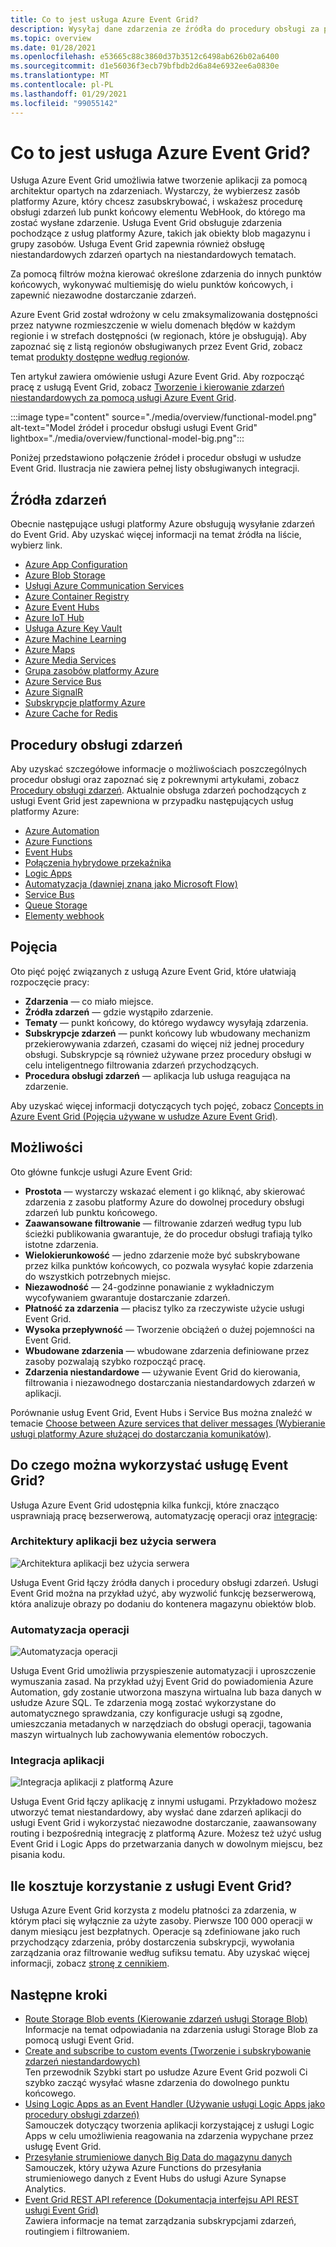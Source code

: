 ```yaml
---
title: Co to jest usługa Azure Event Grid?
description: Wysyłaj dane zdarzenia ze źródła do procedury obsługi za pomocą usługi Azure Event Grid. Twórz aplikacje oparte na zdarzeniach i integruj z usługami platformy Azure.
ms.topic: overview
ms.date: 01/28/2021
ms.openlocfilehash: e53665c88c3860d37b3512c6498ab626b02a6400
ms.sourcegitcommit: d1e56036f3ecb79bfbdb2d6a84e6932ee6a0830e
ms.translationtype: MT
ms.contentlocale: pl-PL
ms.lasthandoff: 01/29/2021
ms.locfileid: "99055142"
---
```

# <a name="what-is-azure-event-grid"></a>Co to jest usługa Azure Event Grid?

Usługa Azure Event Grid umożliwia łatwe tworzenie aplikacji za pomocą architektur opartych na zdarzeniach. Wystarczy, że wybierzesz zasób platformy Azure, który chcesz zasubskrybować, i wskażesz procedurę obsługi zdarzeń lub punkt końcowy elementu WebHook, do którego ma zostać wysłane zdarzenie. Usługa Event Grid obsługuje zdarzenia pochodzące z usług platformy Azure, takich jak obiekty blob magazynu i grupy zasobów. Usługa Event Grid zapewnia również obsługę niestandardowych zdarzeń opartych na niestandardowych tematach. 

Za pomocą filtrów można kierować określone zdarzenia do innych punktów końcowych, wykonywać multiemisję do wielu punktów końcowych, i zapewnić niezawodne dostarczanie zdarzeń.

Azure Event Grid został wdrożony w celu zmaksymalizowania dostępności przez natywne rozmieszczenie w wielu domenach błędów w każdym regionie i w strefach dostępności (w regionach, które je obsługują). Aby zapoznać się z listą regionów obsługiwanych przez Event Grid, zobacz temat [produkty dostępne według regionów](https://azure.microsoft.com/global-infrastructure/services/?products=event-grid&regions=all).

Ten artykuł zawiera omówienie usługi Azure Event Grid. Aby rozpocząć pracę z usługą Event Grid, zobacz [Tworzenie i kierowanie zdarzeń niestandardowych za pomocą usługi Azure Event Grid](custom-event-quickstart.md). 

:::image type="content" source="./media/overview/functional-model.png" alt-text="Model źródeł i procedur obsługi usługi Event Grid" lightbox="./media/overview/functional-model-big.png":::

Poniżej przedstawiono połączenie źródeł i procedur obsługi w usłudze Event Grid. Ilustracja nie zawiera pełnej listy obsługiwanych integracji.

## <a name="event-sources"></a>Źródła zdarzeń

Obecnie następujące usługi platformy Azure obsługują wysyłanie zdarzeń do Event Grid. Aby uzyskać więcej informacji na temat źródła na liście, wybierz link.

- [Azure App Configuration](event-schema-app-configuration.md)
- [Azure Blob Storage](event-schema-blob-storage.md)
- [Usługi Azure Communication Services](event-schema-communication-services.md) 
- [Azure Container Registry](event-schema-container-registry.md)
- [Azure Event Hubs](event-schema-event-hubs.md)
- [Azure IoT Hub](event-schema-iot-hub.md)
- [Usługa Azure Key Vault](event-schema-key-vault.md)
- [Azure Machine Learning](event-schema-machine-learning.md)
- [Azure Maps](event-schema-azure-maps.md)
- [Azure Media Services](event-schema-media-services.md)
- [Grupa zasobów platformy Azure](event-schema-resource-groups.md)
- [Azure Service Bus](event-schema-service-bus.md)
- [Azure SignalR](event-schema-azure-signalr.md)
- [Subskrypcje platformy Azure](event-schema-subscriptions.md)
- [Azure Cache for Redis](event-schema-azure-cache.md)

## <a name="event-handlers"></a>Procedury obsługi zdarzeń

Aby uzyskać szczegółowe informacje o możliwościach poszczególnych procedur obsługi oraz zapoznać się z pokrewnymi artykułami, zobacz [Procedury obsługi zdarzeń](event-handlers.md). Aktualnie obsługa zdarzeń pochodzących z usługi Event Grid jest zapewniona w przypadku następujących usług platformy Azure: 

* [Azure Automation](handler-webhooks.md#azure-automation)
* [Azure Functions](handler-functions.md)
* [Event Hubs](handler-event-hubs.md)
* [Połączenia hybrydowe przekaźnika](handler-relay-hybrid-connections.md)
* [Logic Apps](handler-webhooks.md#logic-apps)
* [Automatyzacja (dawniej znana jako Microsoft Flow)](https://preview.flow.microsoft.com/connectors/shared_azureeventgrid/azure-event-grid/)
* [Service Bus](handler-service-bus.md)
* [Queue Storage](handler-storage-queues.md)
* [Elementy webhook](handler-webhooks.md)

## <a name="concepts"></a>Pojęcia

Oto pięć pojęć związanych z usługą Azure Event Grid, które ułatwiają rozpoczęcie pracy:

* **Zdarzenia** — co miało miejsce.
* **Źródła zdarzeń** — gdzie wystąpiło zdarzenie.
* **Tematy** — punkt końcowy, do którego wydawcy wysyłają zdarzenia.
* **Subskrypcje zdarzeń** — punkt końcowy lub wbudowany mechanizm przekierowywania zdarzeń, czasami do więcej niż jednej procedury obsługi. Subskrypcje są również używane przez procedury obsługi w celu inteligentnego filtrowania zdarzeń przychodzących.
* **Procedura obsługi zdarzeń** — aplikacja lub usługa reagująca na zdarzenie.

Aby uzyskać więcej informacji dotyczących tych pojęć, zobacz [Concepts in Azure Event Grid (Pojęcia używane w usłudze Azure Event Grid)](concepts.md).

## <a name="capabilities"></a>Możliwości

Oto główne funkcje usługi Azure Event Grid:

* **Prostota** — wystarczy wskazać element i go kliknąć, aby skierować zdarzenia z zasobu platformy Azure do dowolnej procedury obsługi zdarzeń lub punktu końcowego.
* **Zaawansowane filtrowanie** — filtrowanie zdarzeń według typu lub ścieżki publikowania gwarantuje, że do procedur obsługi trafiają tylko istotne zdarzenia.
* **Wielokierunkowość** — jedno zdarzenie może być subskrybowane przez kilka punktów końcowych, co pozwala wysyłać kopie zdarzenia do wszystkich potrzebnych miejsc.
* **Niezawodność** — 24-godzinne ponawianie z wykładniczym wycofywaniem gwarantuje dostarczanie zdarzeń.
* **Płatność za zdarzenia** — płacisz tylko za rzeczywiste użycie usługi Event Grid.
* **Wysoka przepływność** — Tworzenie obciążeń o dużej pojemności na Event Grid.
* **Wbudowane zdarzenia** — wbudowane zdarzenia definiowane przez zasoby pozwalają szybko rozpocząć pracę.
* **Zdarzenia niestandardowe** — używanie Event Grid do kierowania, filtrowania i niezawodnego dostarczania niestandardowych zdarzeń w aplikacji.

Porównanie usług Event Grid, Event Hubs i Service Bus można znaleźć w temacie [Choose between Azure services that deliver messages (Wybieranie usługi platformy Azure służącej do dostarczania komunikatów)](compare-messaging-services.md).

## <a name="what-can-i-do-with-event-grid"></a>Do czego można wykorzystać usługę Event Grid?

Usługa Azure Event Grid udostępnia kilka funkcji, które znacząco usprawniają pracę bezserwerową, automatyzację operacji oraz [integrację](https://azure.com/integration): 

### <a name="serverless-application-architectures"></a>Architektury aplikacji bez użycia serwera

![Architektura aplikacji bez użycia serwera](./media/overview/serverless_web_app.png)

Usługa Event Grid łączy źródła danych i procedury obsługi zdarzeń. Usługi Event Grid można na przykład użyć, aby wyzwolić funkcję bezserwerową, która analizuje obrazy po dodaniu do kontenera magazynu obiektów blob. 

### <a name="ops-automation"></a>Automatyzacja operacji

![Automatyzacja operacji](./media/overview/Ops_automation.png)

Usługa Event Grid umożliwia przyspieszenie automatyzacji i uproszczenie wymuszania zasad. Na przykład użyj Event Grid do powiadomienia Azure Automation, gdy zostanie utworzona maszyna wirtualna lub baza danych w usłudze Azure SQL. Te zdarzenia mogą zostać wykorzystane do automatycznego sprawdzania, czy konfiguracje usługi są zgodne, umieszczania metadanych w narzędziach do obsługi operacji, tagowania maszyn wirtualnych lub zachowywania elementów roboczych.

### <a name="application-integration"></a>Integracja aplikacji

![Integracja aplikacji z platformą Azure](./media/overview/app_integration.png)

Usługa Event Grid łączy aplikację z innymi usługami. Przykładowo możesz utworzyć temat niestandardowy, aby wysłać dane zdarzeń aplikacji do usługi Event Grid i wykorzystać niezawodne dostarczanie, zaawansowany routing i bezpośrednią integrację z platformą Azure. Możesz też użyć usług Event Grid i Logic Apps do przetwarzania danych w dowolnym miejscu, bez pisania kodu. 

## <a name="how-much-does-event-grid-cost"></a>Ile kosztuje korzystanie z usługi Event Grid?

Usługa Azure Event Grid korzysta z modelu płatności za zdarzenia, w którym płaci się wyłącznie za użyte zasoby. Pierwsze 100 000 operacji w danym miesiącu jest bezpłatnych. Operacje są zdefiniowane jako ruch przychodzący zdarzenia, próby dostarczenia subskrypcji, wywołania zarządzania oraz filtrowanie według sufiksu tematu. Aby uzyskać więcej informacji, zobacz [stronę z cennikiem](https://azure.microsoft.com/pricing/details/event-grid/).

## <a name="next-steps"></a>Następne kroki

* [Route Storage Blob events (Kierowanie zdarzeń usługi Storage Blob)](../storage/blobs/storage-blob-event-quickstart.md?toc=%2fazure%2fevent-grid%2ftoc.json)  
  Informacje na temat odpowiadania na zdarzenia usługi Storage Blob za pomocą usługi Event Grid.
* [Create and subscribe to custom events (Tworzenie i subskrybowanie zdarzeń niestandardowych)](custom-event-quickstart.md)  
  Ten przewodnik Szybki start po usłudze Azure Event Grid pozwoli Ci szybko zacząć wysyłać własne zdarzenia do dowolnego punktu końcowego.
* [Using Logic Apps as an Event Handler (Używanie usługi Logic Apps jako procedury obsługi zdarzeń)](monitor-virtual-machine-changes-event-grid-logic-app.md)  
  Samouczek dotyczący tworzenia aplikacji korzystającej z usługi Logic Apps w celu umożliwienia reagowania na zdarzenia wypychane przez usługę Event Grid.
* [Przesyłanie strumieniowe danych Big Data do magazynu danych](event-grid-event-hubs-integration.md)  
  Samouczek, który używa Azure Functions do przesyłania strumieniowego danych z Event Hubs do usługi Azure Synapse Analytics.
* [Event Grid REST API reference (Dokumentacja interfejsu API REST usługi Event Grid)](/rest/api/eventgrid)  
  Zawiera informacje na temat zarządzania subskrypcjami zdarzeń, routingiem i filtrowaniem.